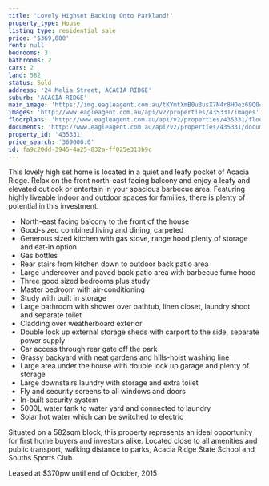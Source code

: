 ```yaml
---
title: 'Lovely Highset Backing Onto Parkland!'
property_type: House
listing_type: residential_sale
price: '$369,000'
rent: null
bedrooms: 3
bathrooms: 2
cars: 2
land: 582
status: Sold
address: '24 Melia Street, ACACIA RIDGE'
suburb: 'ACACIA RIDGE'
main_image: 'https://img.eagleagent.com.au/tKYmtXmB0u3usX7N4r8HOez69Q0=/1280x854/smart/https://s3-us-west-2.amazonaws.com/eagleagent-orig/images/6823309/119787219-image-M.jpg'
images: 'http://www.eagleagent.com.au/api/v2/properties/435331/images'
floorplans: 'http://www.eagleagent.com.au/api/v2/properties/435331/floorplans'
documents: 'http://www.eagleagent.com.au/api/v2/properties/435331/documents'
property_id: '435331'
price_search: '369000.0'
id: fa9c20dd-3945-4a25-832a-ff025e313b9c
---
```

This lovely high set home is located in a quiet and leafy pocket of Acacia Ridge. Relax on the front north-east facing balcony and enjoy a leafy and elevated outlook or entertain in your spacious barbecue area. Featuring highly liveable indoor and outdoor spaces for families, there is plenty of potential in this investment.

* North-east facing balcony to the front of the house
* Good-sized combined living and dining, carpeted
* Generous sized kitchen with gas stove, range hood plenty of storage and eat-in option
* Gas bottles
* Rear stairs from kitchen down to outdoor back patio area
* Large undercover and paved back patio area with barbecue fume hood
* Three good sized bedrooms plus study
* Master bedroom with air-conditioning
* Study with built in storage
* Large bathroom with shower over bathtub, linen closet, laundry shoot and separate toilet
* Cladding over weatherboard exterior
* Double lock up external storage sheds with carport to the side, separate power supply
* Car access through rear gate off the park
* Grassy backyard with neat gardens and hills-hoist washing line
* Large area under the house with double lock up garage and plenty of storage
* Large downstairs laundry with storage and extra toilet
* Fly and security screens to all windows and doors
* In-built security system
* 5000L water tank to water yard and connected to laundry
* Solar hot water which can be switched to electric

Situated on a 582sqm block, this property represents an ideal opportunity for first home buyers and investors alike. Located close to all amenities and public transport, walking distance to parks, Acacia Ridge State School and Souths Sports Club.

Leased at $370pw until end of October, 2015